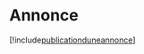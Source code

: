 # Annonce

[!include[publicationduneannonce](annonce.publicationduneannonce.autogen.md)]

























































